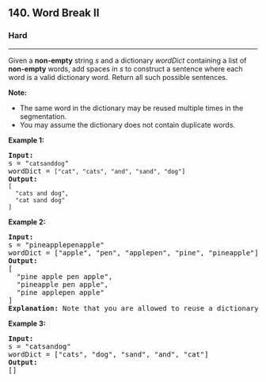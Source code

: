 <h2>140. Word Break II</h2><h3>Hard</h3><hr><div><p>Given a <strong>non-empty</strong> string <em>s</em> and a dictionary <em>wordDict</em> containing a list of <strong>non-empty</strong> words, add spaces in <em>s</em> to construct a sentence where each word is a valid dictionary word.&nbsp;Return all such possible sentences.</p>

<p><strong>Note:</strong></p>

<ul>
	<li>The same word in the dictionary may be reused multiple times in the segmentation.</li>
	<li>You may assume the dictionary does not contain duplicate words.</li>
</ul>

<p><strong>Example 1:</strong></p>

<pre><strong>Input:
</strong>s = "<code>catsanddog</code>"
wordDict = <code>["cat", "cats", "and", "sand", "dog"]</code>
<strong>Output:
</strong><code>[
&nbsp; "cats and dog",
&nbsp; "cat sand dog"
]</code>
</pre>

<p><strong>Example 2:</strong></p>

<pre><strong>Input:
</strong>s = "pineapplepenapple"
wordDict = ["apple", "pen", "applepen", "pine", "pineapple"]
<strong>Output:
</strong>[
&nbsp; "pine apple pen apple",
&nbsp; "pineapple pen apple",
&nbsp; "pine applepen apple"
]
<strong>Explanation:</strong> Note that you are allowed to reuse a dictionary word.
</pre>

<p><strong>Example 3:</strong></p>

<pre><strong>Input:
</strong>s = "catsandog"
wordDict = ["cats", "dog", "sand", "and", "cat"]
<strong>Output:
</strong>[]</pre>
</div>